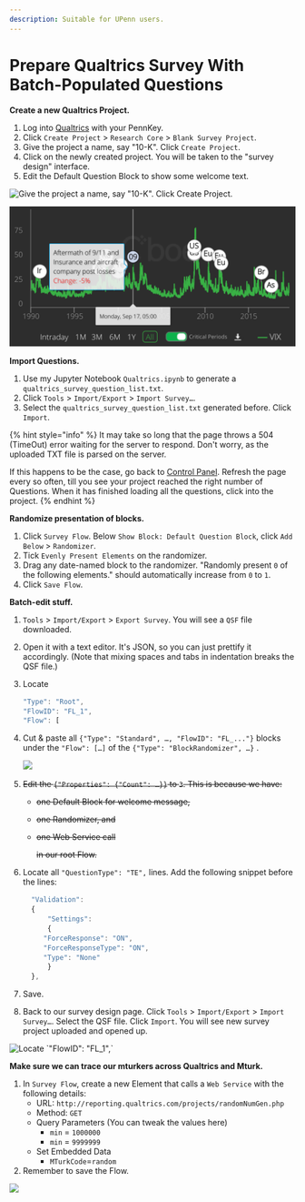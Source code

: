 ```yaml
---
description: Suitable for UPenn users.
---
```


# Prepare Qualtrics Survey With Batch-Populated Questions

**Create a new Qualtrics Project.**

1. Log into [Qualtrics](https://upenn.qualtrics.com/) with your PennKey.
2. Click `Create Project` &gt; `Research Core` &gt; `Blank Survey Project`.
3. Give the project a name, say "10-K". Click `Create Project`.
4. Click on the newly created project. You will be taken to the "survey design" interface.
5. Edit the Default Question Block to show some welcome text.

![Give the project a name, say &quot;10-K&quot;. Click Create Project.](../../.gitbook/assets/image%20%2819%29.png)

![Edit the Default Question Block to show some welcome text.](../../.gitbook/assets/image%20%283%29.png)

**Import Questions.**

1. Use my Jupyter Notebook `Qualtrics.ipynb` to generate a `qualtrics_survey_question_list.txt`.
2. Click `Tools` &gt; `Import/Export` &gt; `Import Survey…`.
3. Select the `qualtrics_survey_question_list.txt` generated before. Click `Import`.

{% hint style="info" %}
It may take so long that the page throws a 504 \(TimeOut\) error waiting for the server to respond. Don't worry, as the uploaded TXT file is parsed on the server. 

If this happens to be the case, go back to [Control Panel](https://upenn.co1.qualtrics.com/ControlPanel/?Section=MyProjectsSection&ContextSection=MyProjectsSection). Refresh the page every so often, till you see your project reached the right number of Questions. When it has finished loading all the questions, click into the project.
{% endhint %}

**Randomize presentation of blocks.**

1. Click `Survey Flow`. Below `Show Block: Default Question Block`, click `Add Below` &gt; `Randomizer`.
2. Tick `Evenly Present Elements` on the randomizer.
3. Drag any date-named block to the randomizer. "Randomly present `0` of the following elements." should automatically increase from `0` to `1`.
4. Click `Save Flow`.

**Batch-edit stuff.**

1. `Tools` &gt; `Import/Export` &gt; `Export Survey`. You will see a `QSF` file downloaded.
2. Open it with a text editor. It's JSON, so you can just prettify it accordingly. \(Note that mixing spaces and tabs in indentation breaks the QSF file.\)
3. Locate

   ```javascript
   "Type": "Root",
   "FlowID": "FL_1",
   "Flow": [
   ```

4. Cut & paste all `{"Type": "Standard", …, "FlowID": "FL_..."}` blocks under the `"Flow": […]` of the `{"Type": "BlockRandomizer", …}` .

   ![](file:///Users/lmy/Desktop/Screen%20Shot%202019-04-15%20at%204.35.50%20PM.png?lastModify=1555361209)

5. ~~Edit the `{"Properties": {"Count": …}}` to `3`. This is because we have:~~
   * ~~one Default Block for welcome message,~~
   * ~~one Randomizer, and~~
   * ~~one Web Service call~~

     ~~in our root Flow.~~
6. Locate all `"QuestionType": "TE",` lines. Add the following snippet before the lines:

   ```javascript
     "Validation":
     {
         "Settings":
         {
        "ForceResponse": "ON",
        "ForceResponseType": "ON",
        "Type": "None"
         }
     },
   ```

7. Save.
8. Back to our survey design page. Click `Tools` &gt; `Import/Export` &gt; `Import Survey…`. Select the QSF file. Click `Import`. You will see new survey project uploaded and opened up.

![Locate \`&quot;FlowID&quot;: &quot;FL\_1&quot;,\`](../../.gitbook/assets/image%20%2816%29.png)

**Make sure we can trace our mturkers across Qualtrics and Mturk.**

1. In `Survey Flow`, create a new Element that calls a `Web Service` with the following details:
   * URL: `http://reporting.qualtrics.com/projects/randomNumGen.php`
   * Method: `GET`
   * Query Parameters \(You can tweak the values here\)
     * `min` = `1000000`
     * `min` = `9999999`
   * Set Embedded Data
     * `MTurkCode`=`random`
2. Remember to save the Flow.

![](file:///Users/lmy/Library/Application%20Support/typora-user-images/image-20190415161413303.png?lastModify=1555361209)

